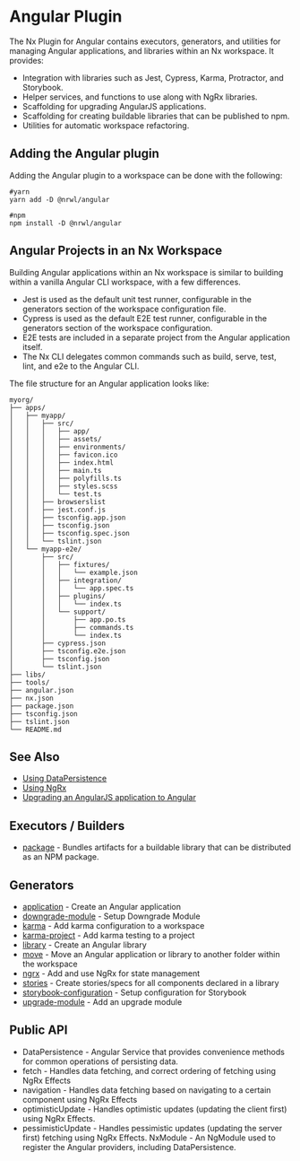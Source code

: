 # Angular Plugin

The Nx Plugin for Angular contains executors, generators, and utilities for managing Angular applications, and libraries within an Nx workspace. It provides:

- Integration with libraries such as Jest, Cypress, Karma, Protractor, and Storybook.
- Helper services, and functions to use along with NgRx libraries.
- Scaffolding for upgrading AngularJS applications.
- Scaffolding for creating buildable libraries that can be published to npm.
- Utilities for automatic workspace refactoring.

## Adding the Angular plugin

Adding the Angular plugin to a workspace can be done with the following:

```shell script
#yarn
yarn add -D @nrwl/angular
```

```shell script
#npm
npm install -D @nrwl/angular
```

## Angular Projects in an Nx Workspace

Building Angular applications within an Nx workspace is similar to building within a vanilla Angular CLI workspace, with a few differences.

- Jest is used as the default unit test runner, configurable in the generators section of the workspace configuration file.
- Cypress is used as the default E2E test runner, configurable in the generators section of the workspace configuration.
- E2E tests are included in a separate project from the Angular application itself.
- The Nx CLI delegates common commands such as build, serve, test, lint, and e2e to the Angular CLI.

The file structure for an Angular application looks like:

```treeview
myorg/
├── apps/
│   ├── myapp/
│   │   ├── src/
│   │   │   ├── app/
│   │   │   ├── assets/
│   │   │   ├── environments/
│   │   │   ├── favicon.ico
│   │   │   ├── index.html
│   │   │   ├── main.ts
│   │   │   ├── polyfills.ts
│   │   │   ├── styles.scss
│   │   │   └── test.ts
│   │   ├── browserslist
│   │   ├── jest.conf.js
│   │   ├── tsconfig.app.json
│   │   ├── tsconfig.json
│   │   ├── tsconfig.spec.json
│   │   └── tslint.json
│   └── myapp-e2e/
│       ├── src/
│       │   ├── fixtures/
│       │   │   └── example.json
│       │   ├── integration/
│       │   │   └── app.spec.ts
│       │   ├── plugins/
│       │   │   └── index.ts
│       │   └── support/
│       │       ├── app.po.ts
│       │       ├── commands.ts
│       │       └── index.ts
│       ├── cypress.json
│       ├── tsconfig.e2e.json
│       ├── tsconfig.json
│       └── tslint.json
├── libs/
├── tools/
├── angular.json
├── nx.json
├── package.json
├── tsconfig.json
├── tslint.json
└── README.md
```

## See Also

- [Using DataPersistence](/{{framework}}/guides/misc-data-persistence)
- [Using NgRx](/{{framework}}/guides/misc-ngrx)
- [Upgrading an AngularJS application to Angular](/{{framework}}/guides/misc-angular)

## Executors / Builders

- [package](/{{framework}}/plugins/angular/executors/package) - Bundles artifacts for a buildable library that can be distributed as an NPM package.

## Generators

- [application](/{{framework}}/plugins/angular/generators/application) - Create an Angular application
- [downgrade-module](/{{framework}}/plugins/angular/generators/downgrade-module) - Setup Downgrade Module
- [karma](/{{framework}}/plugins/angular/generators/karma) - Add karma configuration to a workspace
- [karma-project](/{{framework}}/plugins/angular/generators/karma-project) - Add karma testing to a project
- [library](/{{framework}}/plugins/angular/generators/library) - Create an Angular library
- [move](/{{framework}}/plugins/angular/generators/move) - Move an Angular application or library to another folder within the workspace
- [ngrx](/{{framework}}/plugins/angular/generators/ngrx) - Add and use NgRx for state management
- [stories](/{{framework}}/plugins/angular/generators/stories) - Create stories/specs for all components declared in a library
- [storybook-configuration](/{{framework}}/plugins/angular/generators/storybook-configuration) - Setup configuration for Storybook
- [upgrade-module](/{{framework}}/plugins/angular/generators/upgrade-module) - Add an upgrade module

## Public API

- DataPersistence - Angular Service that provides convenience methods for common operations of persisting data.
- fetch - Handles data fetching, and correct ordering of fetching using NgRx Effects
- navigation - Handles data fetching based on navigating to a certain component using NgRx Effects
- optimisticUpdate - Handles optimistic updates (updating the client first) using NgRx Effects.
- pessimisticUpdate - Handles pessimistic updates (updating the server first) fetching using NgRx Effects.
  NxModule - An NgModule used to register the Angular providers, including DataPersistence.
